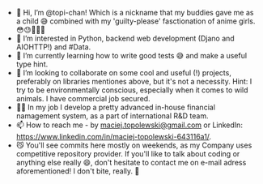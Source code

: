 - 👋 Hi, I’m @topi-chan! Which is a nickname that my buddies gave me as a child 😅 combined with my 'guilty-please' fasctionation of anime girls. 😳😓💁🏻‍♂️
- 👀 I’m interested in Python, backend web development (Djano and AIOHTTP!) and #Data.
- 🌱 I’m currently learning how to write good tests 😅 and make a useful type hint.
- 💞️ I’m looking to collaborate on some cool and useful (!) projects, preferably on libraries mentiones above, but it's not a necessity. Hint: I try to be environmentally conscious, especially when it comes to wild animals. I have commercial job secured.
- 💪🏼 In my job I develop a pretty advanced in-house financial namagement system, as a part of international R&D team.
- 📫 How to reach me - by maciej.topolewski@gmail.com or LinkedIn: https://www.linkedin.com/in/maciej-topolewski-643116a1/.
- 😼 You'll see commits here mostly on weekends, as my Company uses competitive repository provider. If you'll like to talk about coding or anything else really 😄, don't hesitate to contact me on e-mail adress aforementioned! I don't bite, really. 😬

<!---
topi-chan/topi-chan is a ✨ special ✨ repository because its `README.md` (this file) appears on your GitHub profile.
You can click the Preview link to take a look at your changes.
--->
